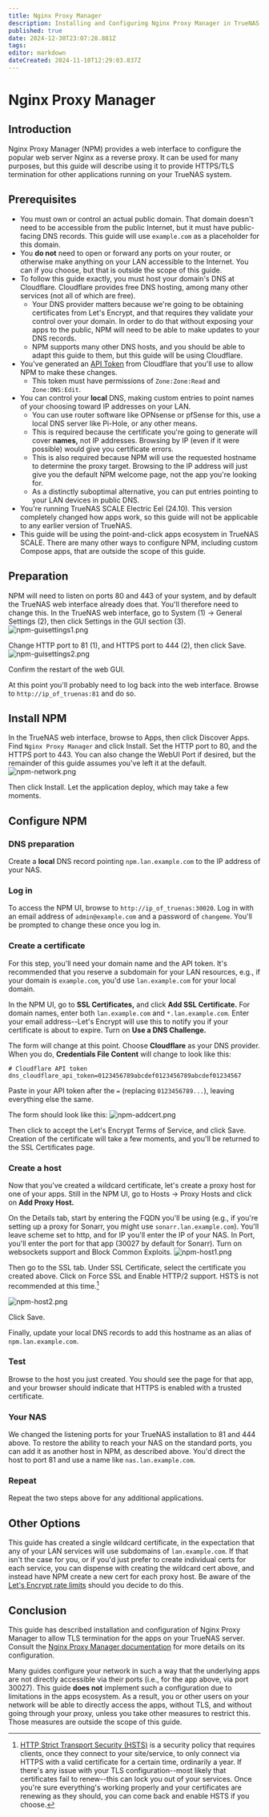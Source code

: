 ```yaml
---
title: Nginx Proxy Manager
description: Installing and Configuring Nginx Proxy Manager in TrueNAS SCALE Electric Eel (24.10)
published: true
date: 2024-12-30T23:07:28.881Z
tags: 
editor: markdown
dateCreated: 2024-11-10T12:29:03.837Z
---
```


# Nginx Proxy Manager
## Introduction
Nginx Proxy Manager (NPM) provides a web interface to configure the popular web server Nginx as a reverse proxy.  It can be used for many purposes, but this guide will describe using it to provide HTTPS/TLS termination for other applications running on your TrueNAS system.
## Prerequisites
* You must own or control an actual public domain.  That domain doesn't need to be accessible from the public Internet, but it must have public-facing DNS records.  This guide will use `example.com` as a placeholder for this domain.
* You **do not** need to open or forward any ports on your router, or otherwise make anything on your LAN accessible to the Internet.  You can if you choose, but that is outside the scope of this guide.
* To follow this guide exactly, you must host your domain's DNS at Cloudflare.  Cloudflare provides free DNS hosting, among many other services (not all of which are free).
	* Your DNS provider matters because we're going to be obtaining certificates from Let's Encrypt, and that requires they validate your control over your domain.  In order to do that without exposing your apps to the public, NPM will need to be able to make updates to your DNS records.
	* NPM supports many other DNS hosts, and you should be able to adapt this guide to them, but this guide will be using Cloudflare.
* You've generated an [API Token](https://developers.cloudflare.com/fundamentals/api/get-started/create-token/) from Cloudflare that you'll use to allow NPM to make these changes.
  * This token must have permissions of `Zone:Zone:Read` and `Zone:DNS:Edit`.
* You can control your **local** DNS, making custom entries to point names of your choosing toward IP addresses on your LAN.
	* You can use router software like OPNsense or pfSense for this, use a local DNS server like Pi-Hole, or any other means.
	* This is required because the certificate you're going to generate will cover **names,** not IP addresses.  Browsing by IP (even if it were possible) would give you certificate errors.
  * This is also required because NPM will use the requested hostname to determine the proxy target.  Browsing to the IP address will just give you the default NPM welcome page, not the app you're looking for.
  * As a distinctly suboptimal alternative, you can put entries pointing to your LAN devices in public DNS.
* You're running TrueNAS SCALE Electric Eel (24.10).  This version completely changed how apps work, so this guide will not be applicable to any earlier version of TrueNAS.
* This guide will be using the point-and-click apps ecosystem in TrueNAS SCALE.  There are many other ways to configure NPM, including custom Compose apps, that are outside the scope of this guide.
## Preparation
NPM will need to listen on ports 80 and 443 of your system, and by default the TrueNAS web interface already does that.  You'll therefore need to change this.  In the TrueNAS web interface, go to System (1) -> General Settings (2), then click Settings in the GUI section (3).
![npm-guisettings1.png](/npm-guisettings1.png)

Change HTTP port to 81 (1), and HTTPS port to 444 (2), then click Save.
![npm-guisettings2.png](/npm-guisettings2.png)

Confirm the restart of the web GUI.

At this point you'll probably need to log back into the web interface.  Browse to `http://ip_of_truenas:81` and do so.
## Install NPM
In the TrueNAS web interface, browse to Apps, then click Discover Apps.  Find `Nginx Proxy Manager` and click Install.  Set the HTTP port to 80, and the HTTPS port to 443.  You can also change the WebUI Port if desired, but the remainder of this guide assumes you've left it at the default.
![npm-network.png](/npm-network.png)

Then click Install.  Let the application deploy, which may take a few moments.
## Configure NPM
### DNS preparation
Create a **local** DNS record pointing `npm.lan.example.com` to the IP address of your NAS.
### Log in
To access the NPM UI, browse to `http://ip_of_truenas:30020`.  Log in with an email address of `admin@example.com` and a password of `changeme`.  You'll be prompted to change these once you log in.
### Create a certificate
For this step, you'll need your domain name and the API token.  It's recommended that you reserve a subdomain for your LAN resources, e.g., if your domain is `example.com`, you'd use `lan.example.com` for your local domain.

In the NPM UI, go to **SSL Certificates,** and click **Add SSL Certificate.**  For domain names, enter both `lan.example.com` and `*.lan.example.com`.  Enter your email address--Let's Encrypt will use this to notify you if your certificate is about to expire.  Turn on **Use a DNS Challenge.**

The form will change at this point.  Choose **Cloudflare** as your DNS provider.  When you do, **Credentials File Content** will change to look like this:
```text
# Cloudflare API token
dns_cloudflare_api_token=0123456789abcdef0123456789abcdef01234567
```
Paste in your API token after the `=` (replacing `0123456789...`), leaving everything else the same.

The form should look like this:
![npm-addcert.png](/npm-addcert.png)

Then click to accept the Let's Encrypt Terms of Service, and click Save.  Creation of the certificate will take a few moments, and you'll be returned to the SSL Certificates page.
### Create a host
Now that you've created a wildcard certificate, let's create a proxy host for one of your apps.  Still in the NPM UI, go to Hosts -> Proxy Hosts and click on **Add Proxy Host.**

On the Details tab, start by entering the FQDN you'll be using (e.g., if you're setting up a proxy for Sonarr, you might use `sonarr.lan.example.com`).  You'll leave scheme set to http, and for IP you'll enter the IP of your NAS.  In Port, you'll enter the port for that app (30027 by default for Sonarr).  Turn on websockets support and Block Common Exploits.
![npm-host1.png](/npm-host1.png)

Then go to the SSL tab.  Under SSL Certificate, select the certificate you created above.  Click on Force SSL and Enable HTTP/2 support.  HSTS is not recommended at this time.[^1]
[^1]: [HTTP Strict Transport Security (HSTS)](https://en.wikipedia.org/wiki/HTTP_Strict_Transport_Security) is a security policy that requires clients, once they connect to your site/service, to only connect via HTTPS with a valid certificate for a certain time, ordinarily a year.  If there's any issue with your TLS configuration--most likely that certificates fail to renew--this can lock you out of your services.  Once you're sure everything's working properly and your certificates are renewing as they should, you can come back and enable HSTS if you choose.

![npm-host2.png](/npm-host2.png)

Click Save.

Finally, update your local DNS records to add this hostname as an alias of `npm.lan.example.com`.
### Test
Browse to the host you just created.  You should see the page for that app, and your browser should indicate that HTTPS is enabled with a trusted certificate.
### Your NAS
We changed the listening ports for your TrueNAS installation to 81 and 444 above.  To restore the ability to reach your NAS on the standard ports, you can add it as another host in NPM, as described above.  You'd direct the host to port 81 and use a name like `nas.lan.example.com`.
### Repeat
Repeat the two steps above for any additional applications.
## Other Options
This guide has created a single wildcard certificate, in the expectation that any of your LAN services will use subdomains of `lan.example.com`.  If that isn't the case for you, or if you'd just prefer to create individual certs for each service, you can dispense with creating the wildcard cert above, and instead have NPM create a new cert for each proxy host.  Be aware of the [Let's Encrypt rate limits](https://letsencrypt.org/docs/rate-limits/) should you decide to do this.
## Conclusion
This guide has described installation and configuration of Nginx Proxy Manager to allow TLS termination for the apps on your TrueNAS server.  Consult the [Nginx Proxy Manager documentation](https://nginxproxymanager.com/guide/) for more details on its configuration.

Many guides configure your network in such a way that the underlying apps are not directly accessible via their ports (i.e., for the app above, via port 30027).  This guide **does not** implement such a configuration due to limitations in the apps ecosystem.  As a result, you or other users on your network will be able to directly access the apps, without TLS, and without going through your proxy, unless you take other measures to restrict this.  Those measures are outside the scope of this guide.

